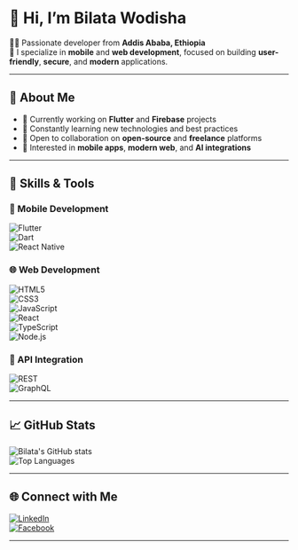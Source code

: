 # 👋 Hi, I’m Bilata Wodisha

👨‍💻 Passionate developer from **Addis Ababa, Ethiopia**  
🔧 I specialize in **mobile** and **web development**, focused on building **user-friendly**, **secure**, and **modern** applications.

---

## 🌟 About Me

- 🔭 Currently working on **Flutter** and **Firebase** projects  
- 🌱 Constantly learning new technologies and best practices  
- 🤝 Open to collaboration on **open-source** and **freelance** platforms  
- 👀 Interested in **mobile apps**, **modern web**, and **AI integrations**

---

## 🚀 Skills & Tools

### 📱 Mobile Development  
![Flutter](https://img.shields.io/badge/Flutter-02569B?style=for-the-badge&logo=flutter&logoColor=white)  
![Dart](https://img.shields.io/badge/Dart-0175C2?style=for-the-badge&logo=dart&logoColor=white)  
![React Native](https://img.shields.io/badge/React_Native-61DAFB?style=for-the-badge&logo=react&logoColor=black)

### 🌐 Web Development  
![HTML5](https://img.shields.io/badge/HTML5-E34F26?style=for-the-badge&logo=html5&logoColor=white)  
![CSS3](https://img.shields.io/badge/CSS3-1572B6?style=for-the-badge&logo=css3&logoColor=white)  
![JavaScript](https://img.shields.io/badge/JavaScript-F7DF1E?style=for-the-badge&logo=javascript&logoColor=black)  
![React](https://img.shields.io/badge/React-20232A?style=for-the-badge&logo=react&logoColor=61DAFB)  
![TypeScript](https://img.shields.io/badge/TypeScript-3178C6?style=for-the-badge&logo=typescript&logoColor=white)  
![Node.js](https://img.shields.io/badge/Node.js-339933?style=for-the-badge&logo=nodedotjs&logoColor=white)

### 🔗 API Integration  
![REST](https://img.shields.io/badge/RESTful_API-FF6F61?style=for-the-badge&logo=api&logoColor=white)  
![GraphQL](https://img.shields.io/badge/GraphQL-E10098?style=for-the-badge&logo=graphql&logoColor=white)

---

## 📈 GitHub Stats

![Bilata's GitHub stats](https://github-readme-stats.vercel.app/api?username=BilataWodisha&show_icons=true&theme=radical)  
![Top Languages](https://github-readme-stats.vercel.app/api/top-langs/?username=BilataWodisha&layout=compact&theme=radical)

---

## 🌐 Connect with Me

[![LinkedIn](https://img.shields.io/badge/LinkedIn-blue?logo=linkedin&style=flat-square)](https://www.linkedin.com/in/bilata-wodisha-3b5a37143/)  
[![Facebook](https://img.shields.io/badge/Facebook-1877F2?logo=facebook&style=flat-square&logoColor=white)](https://facebook.com)

---

<!-- 
billataWo/billataWo is a ✨ special ✨ repository because its `README.md` appears on your GitHub profile.
Click the "Preview" button to see your changes live.
-->
